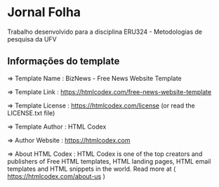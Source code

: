 # Jornal Folha

Trabalho desenvolvido para a disciplina ERU324 - Metodologias de pesquisa da UFV

## Informações do template

=> Template Name : BizNews - Free News Website Template

=> Template Link : https://htmlcodex.com/free-news-website-template

=> Template License : https://htmlcodex.com/license (or read the LICENSE.txt file)

=> Template Author : HTML Codex

=> Author Website : https://htmlcodex.com

=> About HTML Codex : HTML Codex is one of the top creators and publishers of Free HTML templates, HTML landing pages, HTML email templates and HTML snippets in the world. Read more at ( https://htmlcodex.com/about-us )
